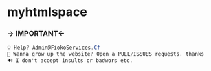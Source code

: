 # myhtmlspace
### -> IMPORTANT<-
```csharp
💡 Help? Admin@FiokoServices.Cf
🎈 Wanna grow up the website? Open a PULL/ISSUES requests. thanks
🔊 I don't accept insults or badwors etc.
```
